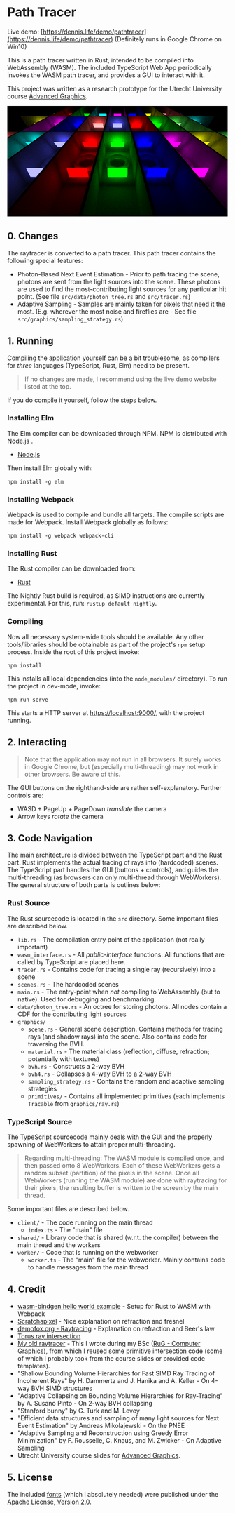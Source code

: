 # Path Tracer

Live demo: [https://dennis.life/demo/pathtracer](https://dennis.life/demo/pathtracer) (Definitely runs in Google Chrome on Win10)

This is a path tracer written in Rust, intended to be compiled into WebAssembly (WASM). The included TypeScript Web App periodically invokes the WASM path tracer, and provides a GUI to interact with it.

This project was written as a research prototype for the Utrecht University course [Advanced Graphics](http://www.cs.uu.nl/docs/vakken/magr/2019-2020/index.html).

![Rendered Scene](banner.png)

## 0. Changes
The raytracer is converted to a path tracer. This path tracer contains the following special features:
* Photon-Based Next Event Estimation - Prior to path tracing the scene, photons are sent from the light sources into the scene. These photons are used to find the most-contributing light sources for any particular hit point. (See file `src/data/photon_tree.rs` and `src/tracer.rs`)
* Adaptive Sampling - Samples are mainly taken for pixels that need it the most. (E.g. wherever the most noise and fireflies are - See file `src/graphics/sampling_strategy.rs`)

## 1. Running
Compiling the application yourself can be a bit troublesome, as compilers for *three* languages (TypeScript, Rust, Elm) need to be present.

> If no changes are made, I recommend using the live demo website listed at the top.

If you do compile it yourself, follow the steps below.
### Installing Elm
The Elm compiler can be downloaded through NPM. NPM is distributed with Node.js .

* [Node.js](https://nodejs.org/en/download/)

Then install Elm globally with:
```
npm install -g elm
```

### Installing Webpack
Webpack is used to compile and bundle all targets. The compile scripts are made for Webpack. Install Webpack globally as follows:
```
npm install -g webpack webpack-cli
```

### Installing Rust
The Rust compiler can be downloaded from:

* [Rust](https://www.rust-lang.org/)

The Nightly Rust build is required, as SIMD instructions are currently experimental. For this, run: `rustup default nightly`.

### Compiling
Now all necessary system-wide tools should be available. Any other tools/libraries should be obtainable as part of the project's `npm` setup process. Inside the root of this project invoke:
```
npm install
```
This installs all local dependencies (into the `node_modules/` directory). To run the project in dev-mode, invoke:
```
npm run serve
```
This starts a HTTP server at [https://localhost:9000/](https://localhost:9000/), with the project running.

## 2. Interacting
> Note that the application may not run in all browsers. It surely works in Google Chrome, but (especially multi-threading) may not work in other browsers. Be aware of this.

The GUI buttons on the righthand-side are rather self-explanatory. Further controls are:

* WASD + PageUp + PageDown *translate* the camera
* Arrow keys *rotate* the camera

## 3. Code Navigation
The main architecture is divided between the TypeScript part and the Rust part. Rust implements the actual tracing of rays into (hardcoded) scenes. The TypeScript part handles the GUI (buttons + controls), and guides the multi-threading (as browsers can only multi-thread through WebWorkers). The general structure of both parts is outlines below:

### Rust Source
The Rust sourcecode is located in the `src` directory. Some important files are described below.

* `lib.rs` - The compilation entry point of the application (not really important)
* `wasm_interface.rs` - All *public-interface* functions. All functions that are called by TypeScript are placed here.
* `tracer.rs` - Contains code for tracing a single ray (recursively) into a scene
* `scenes.rs` - The hardcoded scenes
* `main.rs` - The entry-point when *not* compiling to WebAssembly (but to native). Used for debugging and benchmarking.
* `data/photon_tree.rs` - An octree for storing photons. All nodes contain a CDF for the contributing light sources
* `graphics/`
  * `scene.rs` - General scene description. Contains methods for tracing rays (and shadow rays) into the scene. Also contains code for traversing the BVH.
  * `material.rs` - The material class (reflection, diffuse, refraction; potentially with textures)
  * `bvh.rs` - Constructs a 2-way BVH
  * `bvh4.rs` - Collapses a 4-way BVH to a 2-way BVH
  * `sampling_strategy.rs` - Contains the random and adaptive sampling strategies
  * `primitives/` - Contains all implemented primitives (each implements `Tracable` from `graphics/ray.rs`)

### TypeScript Source
The TypeScript sourcecode mainly deals with the GUI and the properly spawning of WebWorkers to attain proper multi-threading.

> Regarding multi-threading: The WASM module is compiled once, and then passed onto 8 WebWorkers. Each of these WebWorkers gets a random subset (partition) of the pixels in the scene. Once all WebWorkers (running the WASM module) are done with raytracing for their pixels, the resulting buffer is written to the screen by the main thread.

Some important files are described below.

* `client/` - The code running on the main thread
  * `index.ts` - The "main" file
* `shared/` - Library code that is shared (w.r.t. the compiler) between the main thread and the workers
* `worker/` - Code that is running on the webworker
  * `worker.ts` - The "main" file for the webworker. Mainly contains code to handle messages from the main thread

## 4. Credit
* [wasm-bindgen hello world example](https://github.com/rustwasm/wasm-bindgen/tree/master/examples/hello_world) - Setup for Rust to WASM with Webpack
* [Scratchapixel](https://www.scratchapixel.com/) - Nice explanation on refraction and fresnel
* [demofox.org - Raytracing](https://blog.demofox.org/2017/01/09/raytracing-reflection-refraction-fresnel-total-internal-reflection-and-beers-law/) - Explanation on refraction and Beer's law
* [Torus ray intersection](http://cosinekitty.com/raytrace/chapter13_torus.html)
* [My old raytracer](https://github.com/dennis-school/raytrace_city/) - This I wrote during my BSc ([RuG - Computer Graphics](http://www.cs.rug.nl/svcg/Teaching/ComputerGraphics)), from which I reused some primitive intersection code (some of which I probably took from the course slides or provided code templates).
* "Shallow Bounding Volume Hierarchies for Fast SIMD Ray Tracing of Incoherent Rays" by H. Dammertz and J. Hanika and A. Keller - On 4-way BVH SIMD structures
* "Adaptive Collapsing on Bounding Volume Hierarchies for Ray-Tracing" by A. Susano Pinto - On 2-way BVH collapsing
* "Stanford bunny" by G. Turk and M. Levoy
* "Efficient data structures and sampling of many light sources for Next Event Estimation" by Andreas Mikolajewski - On the PNEE
* "Adaptive Sampling and Reconstruction using Greedy Error Minimization" by F. Rousselle, C. Knaus, and M. Zwicker - On Adaptive Sampling
* Utrecht University course slides for [Advanced Graphics](http://www.cs.uu.nl/docs/vakken/magr/2019-2020/index.html).

## 5. License
The included [fonts](https://fonts.google.com/specimen/Open+Sans) (which I absolutely needed) were published under the [Apache License, Version 2.0](http://www.apache.org/licenses/LICENSE-2.0).
